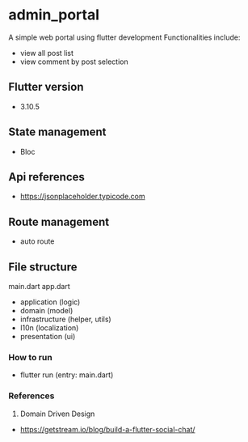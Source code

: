 # admin_portal

A simple web portal using flutter development 
Functionalities include:
- view all post list
- view comment by post selection

## Flutter version
- 3.10.5

## State management
- Bloc

## Api references
- https://jsonplaceholder.typicode.com

## Route management
- auto route

## File structure
main.dart
app.dart
- application (logic)
- domain (model)
- infrastructure (helper, utils)
- l10n (localization)
- presentation (ui)

### How to run
- flutter run (entry: main.dart)

### References
1. Domain Driven Design 
- https://getstream.io/blog/build-a-flutter-social-chat/ 
